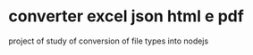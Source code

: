 <h1>converter excel json html e pdf</h1>
<p>project of study of conversion of file types into nodejs</p>
